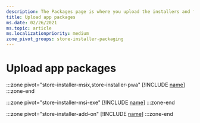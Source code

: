 ```yaml
---
description: The Packages page is where you upload the installers and files for the app that you're submitting.
title: Upload app packages
ms.date: 02/26/2021
ms.topic: article
ms.localizationpriority: medium
zone_pivot_groups: store-installer-packaging
---
```


# Upload app packages

:::zone pivot="store-installer-msix,store-installer-pwa"
[!INCLUDE [name](../../../includes/store/msix/upload-app-packages.md)]
:::zone-end

:::zone pivot="store-installer-msi-exe"
[!INCLUDE [name](../../../includes/store/msi/upload-app-packages.md)]
:::zone-end

:::zone pivot="store-installer-add-on"
[!INCLUDE [name](../../../includes/store/add-on/upload-app-packages.md)]
:::zone-end
